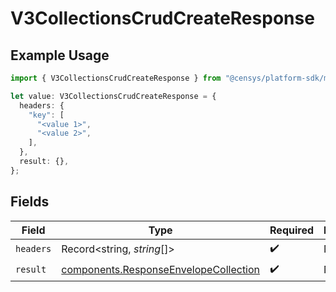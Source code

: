 # V3CollectionsCrudCreateResponse

## Example Usage

```typescript
import { V3CollectionsCrudCreateResponse } from "@censys/platform-sdk/models/operations";

let value: V3CollectionsCrudCreateResponse = {
  headers: {
    "key": [
      "<value 1>",
      "<value 2>",
    ],
  },
  result: {},
};
```

## Fields

| Field                                                                                          | Type                                                                                           | Required                                                                                       | Description                                                                                    |
| ---------------------------------------------------------------------------------------------- | ---------------------------------------------------------------------------------------------- | ---------------------------------------------------------------------------------------------- | ---------------------------------------------------------------------------------------------- |
| `headers`                                                                                      | Record<string, *string*[]>                                                                     | :heavy_check_mark:                                                                             | N/A                                                                                            |
| `result`                                                                                       | [components.ResponseEnvelopeCollection](../../models/components/responseenvelopecollection.md) | :heavy_check_mark:                                                                             | N/A                                                                                            |